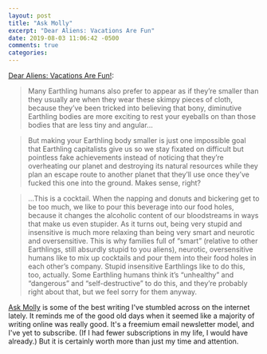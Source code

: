 ```yaml
---
layout: post
title: "Ask Molly"
excerpt: "Dear Aliens: Vacations Are Fun"
date: 2019-08-03 11:06:42 -0500
comments: true
categories: 
---
```


[Dear Aliens: Vacations Are Fun!](https://askmolly.substack.com/p/dear-aliens-vacations-are-fun):

>Many Earthling humans also prefer to appear as if they’re smaller than they usually are when they wear these skimpy pieces of cloth, because they’ve been tricked into believing that bony, diminutive Earthling bodies are more exciting to rest your eyeballs on than those bodies that are less tiny and angular...

>But making your Earthling body smaller is just one impossible goal that Earthling capitalists give us so we stay fixated on difficult but pointless fake achievements instead of noticing that they’re overheating our planet and destroying its natural resources while they plan an escape route to another planet that they’ll use once they’ve fucked this one into the ground. Makes sense, right?

>...This is a cocktail. When the napping and donuts and bickering get to be too much, we like to pour this beverage into our food holes, because it changes the alcoholic content of our bloodstreams in ways that make us even stupider. As it turns out, being very stupid and insensitive is much more relaxing than being very smart and neurotic and oversensitive. This is why families full of “smart” (relative to other Earthlings, still absurdly stupid to you aliens), neurotic, oversensitive humans like to mix up cocktails and pour them into their food holes in each other’s company. Stupid insensitive Earthlings like to do this, too, actually. Some Earthling humans think it’s “unhealthy” and “dangerous” and “self-destructive” to do this, and they’re probably right about that, but we feel sorry for them anyway.

[Ask Molly](https://askmolly.substack.com/) is some of the best writing I've stumbled across on the internet lately. It reminds me of the good old days when it seemed like a majority of writing online was really good. It's a freemium email newsletter model, and I've yet to subscribe. (If I had fewer subscriptions in my life, I would have already.) But it is certainly worth more than just my time and attention. 
